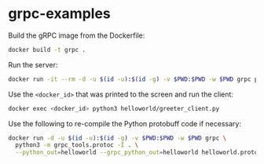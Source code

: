 # grpc-examples

Build the gRPC image from the Dockerfile:

```bash
docker build -t grpc .
```

Run the server:

```bash
docker run -it --rm -d -u $(id -u):$(id -g) -v $PWD:$PWD -w $PWD grpc python3 helloworld/greeter_server.py
```

Use the `<docker_id>` that was printed to the screen and run the client:

```bash
docker exec <docker_id> python3 helloworld/greeter_client.py
```

Use the following to re-compile the Python protobuff code if necessary:

```bash
docker run -d -u $(id -u):$(id -g) -v $PWD:$PWD -w $PWD grpc \
  python3 -m grpc_tools.protoc -I . \
  --python_out=helloworld --grpc_python_out=helloworld helloworld.proto
```

